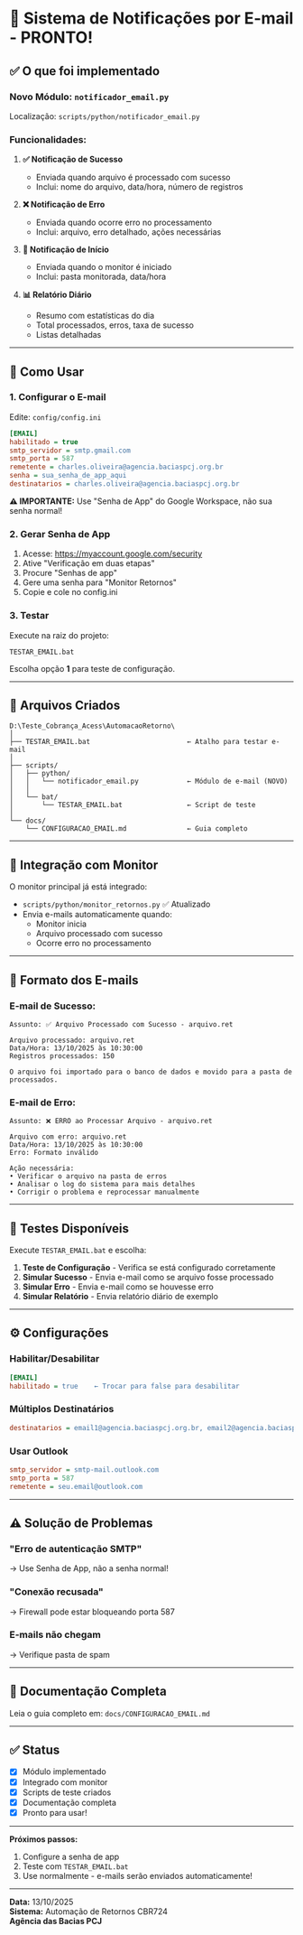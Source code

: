 # 📧 Sistema de Notificações por E-mail - PRONTO!

## ✅ O que foi implementado

### Novo Módulo: `notificador_email.py`
Localização: `scripts/python/notificador_email.py`

### Funcionalidades:

1. **✅ Notificação de Sucesso**
   - Enviada quando arquivo é processado com sucesso
   - Inclui: nome do arquivo, data/hora, número de registros

2. **❌ Notificação de Erro**
   - Enviada quando ocorre erro no processamento
   - Inclui: arquivo, erro detalhado, ações necessárias

3. **🚀 Notificação de Início**
   - Enviada quando o monitor é iniciado
   - Inclui: pasta monitorada, data/hora

4. **📊 Relatório Diário**
   - Resumo com estatísticas do dia
   - Total processados, erros, taxa de sucesso
   - Listas detalhadas

---

## 🚀 Como Usar

### 1. Configurar o E-mail

Edite: `config/config.ini`

```ini
[EMAIL]
habilitado = true
smtp_servidor = smtp.gmail.com
smtp_porta = 587
remetente = charles.oliveira@agencia.baciaspcj.org.br
senha = sua_senha_de_app_aqui
destinatarios = charles.oliveira@agencia.baciaspcj.org.br
```

**⚠️ IMPORTANTE:** Use "Senha de App" do Google Workspace, não sua senha normal!

### 2. Gerar Senha de App

1. Acesse: https://myaccount.google.com/security
2. Ative "Verificação em duas etapas"
3. Procure "Senhas de app"
4. Gere uma senha para "Monitor Retornos"
5. Copie e cole no config.ini

### 3. Testar

Execute na raiz do projeto:

```
TESTAR_EMAIL.bat
```

Escolha opção **1** para teste de configuração.

---

## 📁 Arquivos Criados

```
D:\Teste_Cobrança_Acess\AutomacaoRetorno\
│
├── TESTAR_EMAIL.bat                        ← Atalho para testar e-mail
│
├── scripts/
│   ├── python/
│   │   └── notificador_email.py            ← Módulo de e-mail (NOVO)
│   │
│   └── bat/
│       └── TESTAR_EMAIL.bat                ← Script de teste
│
└── docs/
    └── CONFIGURACAO_EMAIL.md               ← Guia completo
```

---

## 🔧 Integração com Monitor

O monitor principal já está integrado:

- `scripts/python/monitor_retornos.py` ✅ Atualizado
- Envia e-mails automaticamente quando:
  - Monitor inicia
  - Arquivo processado com sucesso
  - Ocorre erro no processamento

---

## 📧 Formato dos E-mails

### E-mail de Sucesso:
```
Assunto: ✅ Arquivo Processado com Sucesso - arquivo.ret

Arquivo processado: arquivo.ret
Data/Hora: 13/10/2025 às 10:30:00
Registros processados: 150

O arquivo foi importado para o banco de dados e movido para a pasta de processados.
```

### E-mail de Erro:
```
Assunto: ❌ ERRO ao Processar Arquivo - arquivo.ret

Arquivo com erro: arquivo.ret
Data/Hora: 13/10/2025 às 10:30:00
Erro: Formato inválido

Ação necessária:
• Verificar o arquivo na pasta de erros
• Analisar o log do sistema para mais detalhes
• Corrigir o problema e reprocessar manualmente
```

---

## 🧪 Testes Disponíveis

Execute `TESTAR_EMAIL.bat` e escolha:

1. **Teste de Configuração** - Verifica se está configurado corretamente
2. **Simular Sucesso** - Envia e-mail como se arquivo fosse processado
3. **Simular Erro** - Envia e-mail como se houvesse erro
4. **Simular Relatório** - Envia relatório diário de exemplo

---

## ⚙️ Configurações

### Habilitar/Desabilitar

```ini
[EMAIL]
habilitado = true    ← Trocar para false para desabilitar
```

### Múltiplos Destinatários

```ini
destinatarios = email1@agencia.baciaspcj.org.br, email2@agencia.baciaspcj.org.br
```

### Usar Outlook

```ini
smtp_servidor = smtp-mail.outlook.com
smtp_porta = 587
remetente = seu.email@outlook.com
```

---

## ⚠️ Solução de Problemas

### "Erro de autenticação SMTP"
→ Use Senha de App, não a senha normal!

### "Conexão recusada"
→ Firewall pode estar bloqueando porta 587

### E-mails não chegam
→ Verifique pasta de spam

---

## 📖 Documentação Completa

Leia o guia completo em:
`docs/CONFIGURACAO_EMAIL.md`

---

## ✅ Status

- [x] Módulo implementado
- [x] Integrado com monitor
- [x] Scripts de teste criados
- [x] Documentação completa
- [x] Pronto para usar!

---

**Próximos passos:**
1. Configure a senha de app
2. Teste com `TESTAR_EMAIL.bat`
3. Use normalmente - e-mails serão enviados automaticamente!

---

**Data:** 13/10/2025  
**Sistema:** Automação de Retornos CBR724  
**Agência das Bacias PCJ**
